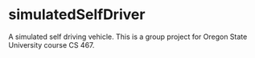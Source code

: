 # simulatedSelfDriver
A simulated self driving vehicle. This is a group project for Oregon State University course CS 467.
